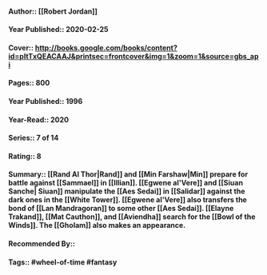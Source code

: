 #### Author:: [[Robert Jordan]]
#### Year Published:: 2020-02-25
#### Cover:: http://books.google.com/books/content?id=pItTxQEACAAJ&printsec=frontcover&img=1&zoom=1&source=gbs_api
#### Pages:: 800
#### Year Published:: 1996
#### Year-Read:: 2020
#### Series:: 7 of 14
#### Rating:: 8
#### Summary:: [[Rand Al Thor|Rand]] and [[Min Farshaw|Min]] prepare for battle against [[Sammael]] in [[Illian]].  [[Egwene al'Vere]] and [[Siuan Sanche| Siuan]] manipulate the [[Aes Sedai]] in [[Salidar]] against the dark ones in the [[White Tower]].  [[Egwene al'Vere]] also transfers the bond of [[Lan Mandragoran]] to some other [[Aes Sedai]].  [[Elayne Trakand]], [[Mat Cauthon]], and [[Aviendha]] search for the [[Bowl of the Winds]]. The [[Gholam]] also makes an appearance.
#### Recommended By::
#### Tags:: #wheel-of-time #fantasy